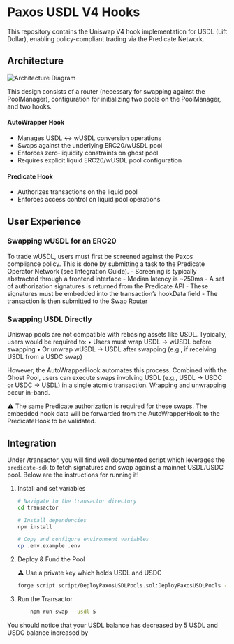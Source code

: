 # Paxos USDL V4 Hooks

This repository contains the Uniswap V4 hook implementation for USDL (Lift Dollar), enabling policy-compliant trading via the Predicate Network.

## Architecture

![Architecture Diagram](assets/image.png)

This design consists of a router (necessary for swapping against the PoolManager), configuration for initializing two pools on the PoolManager, and two hooks.

#### AutoWrapper Hook
- Manages USDL ↔ wUSDL conversion operations
- Swaps against the underlying ERC20/wUSDL pool 
- Enforces zero-liquidity constraints on ghost pool
- Requires explicit liquid ERC20/wUSDL pool configuration

#### Predicate Hook
- Authorizes transactions on the liquid pool
- Enforces access control on liquid pool operations

## User Experience    
### Swapping wUSDL for an ERC20

To trade wUSDL, users must first be screened against the Paxos compliance policy. This is done by submitting a task to the Predicate Operator Network (see Integration Guide).
	- Screening is typically abstracted through a frontend interface
	- Median latency is ~250ms
	- A set of authorization signatures is returned from the Predicate API
	- These signatures must be embedded into the transaction’s hookData field
	- The transaction is then submitted to the Swap Router

### Swapping USDL Directly

Uniswap pools are not compatible with rebasing assets like USDL. Typically, users would be required to:
	•	Users must wrap USDL → wUSDL before swapping
	•	Or unwrap wUSDL → USDL after swapping (e.g., if receiving USDL from a USDC swap)

However, the AutoWrapperHook automates this process. Combined with the Ghost Pool, users can execute swaps involving USDL (e.g., USDL -> USDC or USDC -> USDL) in a single atomic transaction. Wrapping and unwrapping occur in-band.

⚠️ The same Predicate authorization is required for these swaps. The embedded hook data will be forwarded from the AutoWrapperHook to the PredicateHook to be validated. 


## Integration 

Under /transactor, you will find well documented script which leverages the `predicate-sdk` to fetch signatures and swap against a mainnet USDL/USDC pool. Below are the instructions for running it!

1. Install and set variables
    ```bash
    # Navigate to the transactor directory
    cd transactor

    # Install dependencies
    npm install

    # Copy and configure environment variables
    cp .env.example .env
    ```

2. Deploy & Fund the Pool
    
    ⚠️ Use a private key which holds USDL and USDC
    ```bash 
    forge script script/DeployPaxosUSDLPools.sol:DeployPaxosUSDLPools --rpc-url {ethereum_rpc_url} --usdl 5 --usdc 5 --broadcast
    ```

3. Run the Transactor
    
    ```bash
        npm run swap --usdl 5
    ```

You should notice that your USDL balance has decreased by 5 USDL and USDC balance increased by 